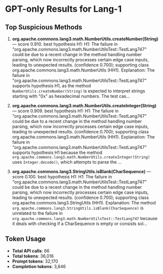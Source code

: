 # GPT-only Results for Lang-1

## Top Suspicious Methods

1. **org.apache.commons.lang3.math.NumberUtils.createNumber(String)** — score 0.910. best hypothesis H1: H1: The failure in "org.apache.commons.lang3.math.NumberUtilsTest::TestLang747" could be due to a recent change in the method handling number parsing, which now incorrectly processes certain edge case inputs, leading to unexpected results. (confidence 0.700); supporting class org.apache.commons.lang3.math.NumberUtils (HH1).
    Explanation: The failure in "org.apache.commons.lang3.math.NumberUtilsTest::TestLang747" supports hypothesis H1, as the method `NumberUtils.createNumber(String)` is expected to interpret strings starting with "0x" as hexadecimal numbers. The test cas...

2. **org.apache.commons.lang3.math.NumberUtils.createInteger(String)** — score 0.909. best hypothesis H1: H1: The failure in "org.apache.commons.lang3.math.NumberUtilsTest::TestLang747" could be due to a recent change in the method handling number parsing, which now incorrectly processes certain edge case inputs, leading to unexpected results. (confidence 0.700); supporting class org.apache.commons.lang3.math.NumberUtils (HH1).
    Explanation: The failure in "org.apache.commons.lang3.math.NumberUtilsTest::TestLang747" supports hypothesis H1 because the method `org.apache.commons.lang3.math.NumberUtils.createInteger(String)` uses `Integer.decode()`, which attempts to parse the ...

3. **org.apache.commons.lang3.StringUtils.isBlank(CharSequence)** — score 0.100. best hypothesis H1: H1: The failure in "org.apache.commons.lang3.math.NumberUtilsTest::TestLang747" could be due to a recent change in the method handling number parsing, which now incorrectly processes certain edge case inputs, leading to unexpected results. (confidence 0.700); supporting class org.apache.commons.lang3.StringUtils (HH1).
    Explanation: The method `org.apache.commons.lang3.StringUtils.isBlank(CharSequence)` is unrelated to the failure in `org.apache.commons.lang3.math.NumberUtilsTest::TestLang747` because it deals with checking if a CharSequence is empty or consists sol...


## Token Usage

- **Total API calls**: 66
- **Total tokens**: 36,016
- **Prompt tokens**: 32,170
- **Completion tokens**: 3,846
